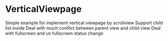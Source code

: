 # VerticalViewpage

Simple example for implement vertical viewpage by scrollview
Support child list inside
Deal with much conflict between parent view and child view
Deal with fullscreen and un fullscreen status change